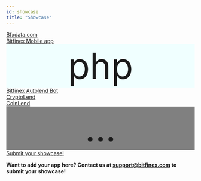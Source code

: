 ```yaml
---
id: showcase
title: "Showcase"
---
```


<div id="cards-list">

<div class="card"> <div class="card-image" style="background-image: url('http://blog.bitfinex.com/wp-content/uploads/2016/12/bfxdata.jpg')"> </div> <div class="card-link"> <a href="https://bfxdata.com/" target="_blank">Bfxdata.com</a> </div> </div>

<div class="card"> <div class="card-image" style="background-image: url('http://blog.bitfinex.com/wp-content/uploads/2016/12/mobile-app.jpg')"> </div> <div class="card-link"> <a href="https://www.bitfinex.com/app" target="_blank">Bitfinex Mobile app</a> </div> </div>

<div class="card"> <div class="card-image" style="background: azure; font-size: 6rem; text-align: center;"> php </div> <div class="card-link"> <a href="https://github.com/mariodian/bitfinex-auto-lend" target="_blank">Bitfinex Autolend Bot</a> </div> </div>

<div class="card"> <div class="card-image" style="background-image: url('https://cdn-std.dprcdn.net/files/acc_572093/D88Zeo')"> </div> <div class="card-link"> <a href="https://cryptolend.net/" target="_blank"> CryptoLend </a> </div> </div>

<div class="card"> <div class="card-image" style="background-image: url('https://cdn-std.dprcdn.net/files/acc_572093/A83wbt')"> </div> <div class="card-link"> <a href="https://coinlend.org/" target="_blank"> CoinLend </a> </div> </div>

<div class="card"> <div class="card-image" style="background: grey; font-size: 6rem; text-align: center;"> ... </div> <div class="card-link"> <a href="mailto:support@bitfinex.com" target="_blank">Submit your showcase!</a> </div> </div>
</div>

<strong>Want to add your app here? Contact us at <a href="mailto:support@bitfinex.com">support@bitfinex.com</a> to submit your showcase!</strong>

